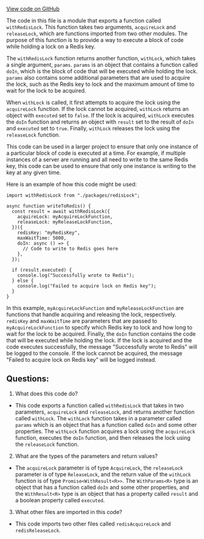 [View code on GitHub](https://github.com/gaerongsalon/blog/redis/lib/withRedisLock.ts)

The code in this file is a module that exports a function called `withRedisLock`. This function takes two arguments, `acquireLock` and `releaseLock`, which are functions imported from two other modules. The purpose of this function is to provide a way to execute a block of code while holding a lock on a Redis key. 

The `withRedisLock` function returns another function, `withLock`, which takes a single argument, `params`. `params` is an object that contains a function called `doIn`, which is the block of code that will be executed while holding the lock. `params` also contains some additional parameters that are used to acquire the lock, such as the Redis key to lock and the maximum amount of time to wait for the lock to be acquired. 

When `withLock` is called, it first attempts to acquire the lock using the `acquireLock` function. If the lock cannot be acquired, `withLock` returns an object with `executed` set to `false`. If the lock is acquired, `withLock` executes the `doIn` function and returns an object with `result` set to the result of `doIn` and `executed` set to `true`. Finally, `withLock` releases the lock using the `releaseLock` function.

This code can be used in a larger project to ensure that only one instance of a particular block of code is executed at a time. For example, if multiple instances of a server are running and all need to write to the same Redis key, this code can be used to ensure that only one instance is writing to the key at any given time. 

Here is an example of how this code might be used:

```
import withRedisLock from "./packages/redisLock";

async function writeToRedis() {
  const result = await withRedisLock({
    acquireLock: myAcquireLockFunction,
    releaseLock: myReleaseLockFunction,
  })({
    redisKey: "myRedisKey",
    maxWaitTime: 5000,
    doIn: async () => {
      // Code to write to Redis goes here
    },
  });

  if (result.executed) {
    console.log("Successfully wrote to Redis");
  } else {
    console.log("Failed to acquire lock on Redis key");
  }
}
```

In this example, `myAcquireLockFunction` and `myReleaseLockFunction` are functions that handle acquiring and releasing the lock, respectively. `redisKey` and `maxWaitTime` are parameters that are passed to `myAcquireLockFunction` to specify which Redis key to lock and how long to wait for the lock to be acquired. Finally, the `doIn` function contains the code that will be executed while holding the lock. If the lock is acquired and the code executes successfully, the message "Successfully wrote to Redis" will be logged to the console. If the lock cannot be acquired, the message "Failed to acquire lock on Redis key" will be logged instead.
## Questions: 
 1. What does this code do?
- This code exports a function called `withRedisLock` that takes in two parameters, `acquireLock` and `releaseLock`, and returns another function called `withLock`. The `withLock` function takes in a parameter called `params` which is an object that has a function called `doIn` and some other properties. The `withLock` function acquires a lock using the `acquireLock` function, executes the `doIn` function, and then releases the lock using the `releaseLock` function.

2. What are the types of the parameters and return values?
- The `acquireLock` parameter is of type `AcquireLock`, the `releaseLock` parameter is of type `ReleaseLock`, and the return value of the `withLock` function is of type `Promise<WithResult<R>>`. The `WithParams<R>` type is an object that has a function called `doIn` and some other properties, and the `WithResult<R>` type is an object that has a property called `result` and a boolean property called `executed`.

3. What other files are imported in this code?
- This code imports two other files called `redisAcquireLock` and `redisReleaseLock`.